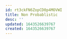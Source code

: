 ```yaml
---
id: rt3ckFN6ZopCD0p4MOVWI
title: Non Probablistic
desc: ''
updated: 1643526639767
created: 1643526639767
---
```



